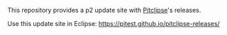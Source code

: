 This repository provides a p2 update site with [Pitclipse](https://github.com/pitest/pitclipse)'s releases.

Use this update site in Eclipse: https://pitest.github.io/pitclipse-releases/